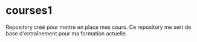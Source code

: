 # courses1
Repository créé pour mettre en place mes cours.
Ce repository me sert de base d'entraînement pour ma formation actuelle.
